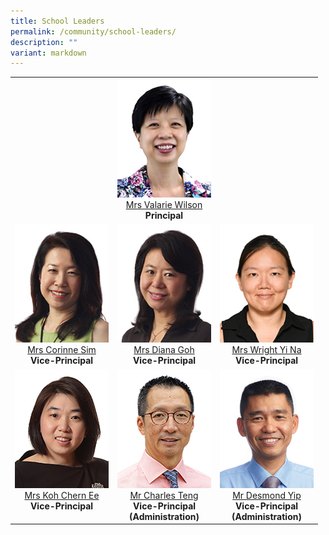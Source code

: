 ```yaml
---
title: School Leaders
permalink: /community/school-leaders/
description: ""
variant: markdown
---
```

<table cellspacing="5" width="100%">
  <tbody>
    <tr>
      <td valign="top" align="center" rowspan="1" colspan="1">&nbsp;</td>
      <td valign="top" align="center" rowspan="1" colspan="1"><div class="isomer-image-wrapper"> <img height="190" width="150" alt="" src="/images/Common/sl-vwilson.jpg"></div><a href="mailto:Valarie_koh@schools.gov.sg" rel="noopener noreferrer nofollow" target="_blank">Mrs Valarie Wilson</a><br>      <strong>Principal</strong></td>
      <td valign="top" align="center" rowspan="1" colspan="1">&nbsp;</td>
    </tr>
    <tr>
      <td valign="top" align="center" rowspan="1" colspan="1"><div class="isomer-image-wrapper"> <img height="190" width="150" alt="" src="/images/Common/sl-csim.jpg"></div><a href="mailto:Corinne_SIM@schools.gov.sg" rel="noopener noreferrer nofollow" target="_blank">Mrs Corinne Sim</a><br>        <strong>Vice-Principal</strong></td>
      <td valign="top" align="center" rowspan="1" colspan="1"><div class="isomer-image-wrapper"><img height="190" width="150" alt="" src="/images/Common/sl-dgoh.jpg"></div><a href="mailto:Diana_TAN@schools.gov.sg" rel="noopener noreferrer nofollow" target="_blank">Mrs Diana Goh</a><br>
		  <strong>Vice-Principal</strong></td>
      <td valign="top" align="center" rowspan="1" colspan="1"><div class="isomer-image-wrapper"><img height="190" width="150" alt="" src="/images/Common/sl_wyn.jpg"></div><a href="mailto:Chng_Yi_Na@schools.gov.sg" rel="noopener noreferrer nofollow" target="_blank">Mrs Wright Yi Na</a><br>
		  <strong>Vice-Principal</strong></td>
    </tr>
    <tr>
      <td valign="top" align="center" rowspan="1" colspan="1"><div class="isomer-image-wrapper"><img height="190" width="150" alt="" src="/images/Common/sl-kohce.jpg"></div><a href="mailto:YEOW_Chern_Ee@schools.gov.sg" rel="noopener noreferrer nofollow" target="_blank">Mrs Koh Chern Ee</a><br>        <strong>Vice-Principal</strong></td>
      <td valign="top" align="center" rowspan="1" colspan="1"><div class="isomer-image-wrapper"><img height="190" width="150" alt="" src="/images/Common/sl-cteng.jpg"></div><a href="mailto:teng_tat_meng_charles@schools.gov.sg" rel="noopener noreferrer nofollow" target="_blank">Mr Charles Teng</a><br>        <strong>Vice-Principal <br>
        (Administration)</strong></td>
      <td valign="top" align="center" rowspan="1" colspan="1"><div class="isomer-image-wrapper"><img height="190" width="150" alt="" src="/images/Common/sl-dyip1.jpg"></div><a href="mailto:yip_wai_choong@schools.gov.sg" rel="noopener noreferrer nofollow" target="_blank">Mr Desmond Yip</a><br>        <strong>Vice-Principal <br>
        (Administration)</strong></td>
    </tr>
  </tbody>
</table>
<p>&nbsp;</p>
